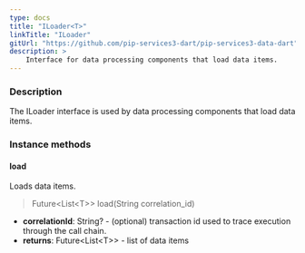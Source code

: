 ```yaml
---
type: docs
title: "ILoader<T>"
linkTitle: "ILoader"
gitUrl: "https://github.com/pip-services3-dart/pip-services3-data-dart"
description: >
    Interface for data processing components that load data items.
---
```


### Description

The ILoader interface is used by data processing components that load data items.

### Instance methods

#### load
Loads data items.

> Future\<List\<T\>\> load(String correlation_id)

- **correlationId**: String? - (optional) transaction id used to trace execution through the call chain.
- **returns**: Future\<List\<T\>\> - list of data items

